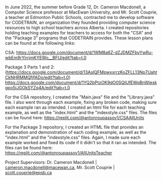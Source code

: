 In June 2022, the summer before Grade 12, Dr. Cameron Macdonell, a Computer Science professor at MacEwan University, and Mr. Scott Couprie, a teacher at Edmonton Public Schools, contracted me to develop software for CODETRAIN, an organization they founded providing computer science resources to high school teachers across Alberta. I created repositories holding teaching examples for teachers to access for both the "CSA" and the "Package 3" programs that CODETRAIN provides. These lesson plans can be found at the following links:

CSA:
https://docs.google.com/document/d/1WM8a6Z-dZJDMZFbvYwRu-wbEm9rYirrjmKYEWo__BFU/edit?tab=t.0

Package 3 Parts 1 and 2:
(https://docs.google.com/document/d/13AsIQFMpwxxrrzKoZFLL13Np7UahtCkNHRMMQfjfADo/edit?tab=t.0)
https://docs.google.com/document/d/1YQ2bPtzOK9dO0SQIUfEWqBnWieskgpo5iJGOkSYZq4A/edit?tab=t.0

For the CSA repository, I created the "Main.java" file and the "Library.java" file. I also went through each example, fixing any broken code, making sure each example ran as intended. I created an html file for each teaching example, as well as the "index.html" and the "indexstyle.css" files. The files can be found here: 
https://replit.com/@antonroupassov1/CSAAllUnits


For the Package 3 repository, I created an HTML file that provides an explanation and demonstration of each coding example, as well as the "index.html" and the "indexstyle.css" files. Again, I made sure each example worked and fixed its code if it didn't so that it ran as intended. The files can be found here:
https://replit.com/@antonroupassov1/AllUnitsTeacher


Project Supervisors: Dr. Cameron Macdonell | cameron.macdonell@macewan.ca, Mr. Scott Couprie | scott.couprie@epsb.ca
